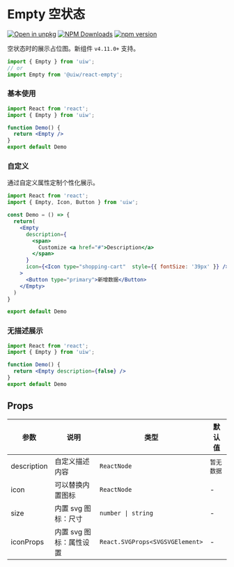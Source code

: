 Empty 空状态
===

[![Open in unpkg](https://img.shields.io/badge/Open%20in-unpkg-blue)](https://uiwjs.github.io/npm-unpkg/#/pkg/@uiw/react-empty/file/README.md)
[![NPM Downloads](https://img.shields.io/npm/dm/@uiw/react-empty.svg?style=flat)](https://www.npmjs.com/package/@uiw/react-empty)
[![npm version](https://img.shields.io/npm/v/@uiw/react-empty.svg?label=@uiw/react-empty)](https://npmjs.com/@uiw/react-empty)

空状态时的展示占位图。新组件 `v4.11.0+` 支持。

```jsx
import { Empty } from 'uiw';
// or
import Empty from '@uiw/react-empty';
```

### 基本使用

<!--rehype:bgWhite=true&codeSandbox=true&codePen=true-->
```jsx mdx:preview
import React from 'react';
import { Empty } from 'uiw';

function Demo() {
  return <Empty />
}
export default Demo
```

### 自定义

通过自定义属性定制个性化展示。

<!--rehype:bgWhite=true&codeSandbox=true&codePen=true-->
```jsx mdx:preview
import React from 'react';
import { Empty, Icon, Button } from 'uiw';

const Demo = () => {
  return(
    <Empty
      description={
        <span>
          Customize <a href="#">Description</a>
        </span>
      }
      icon={<Icon type="shopping-cart"  style={{ fontSize: '39px' }} />}
    >
      <Button type="primary">新增数据</Button>
    </Empty>
  )
}

export default Demo
```

### 无描述展示

<!--rehype:bgWhite=true&codeSandbox=true&codePen=true-->
```jsx mdx:preview
import React from 'react';
import { Empty } from 'uiw';

function Demo() {
  return <Empty description={false} />
}
export default Demo
```

## Props

| 参数 | 说明 | 类型 | 默认值 |
|--------- |-------- |--------- |-------- |
| description | 自定义描述内容 | `ReactNode` | `暂无数据` |
| icon | 可以替换内置图标 | `ReactNode` | - |
| size | 内置 svg 图标：尺寸 | `number \| string` | - |
| iconProps | 内置 svg 图标：属性设置| `React.SVGProps<SVGSVGElement>` | - |
